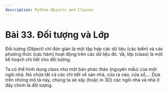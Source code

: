 ```yaml
---
description: Python Objects and Classes
---
```


# Bài 33. Đối tượng và Lớp

Đối tượng \(Object\) chỉ đơn giản là một tập hợp các dữ liệu \(các biến\) và các phương thức \(các hàm\) hoạt động trên các dữ liệu đó. Và, lớp \(class\) là một kế hoạch chi tiết cho đối tượng.

Ta có thể hình dung class như một bản phác thảo \(nguyên mẫu\) của một ngôi nhà. Nó chứa tất cả các chi tiết về sàn nhà, cửa ra vào, cửa sổ,... Dựa trên những mô tả này, chúng ta sẽ xây \(hoặc in 3D\) các ngôi nhà và nhà ở đây chính là đối tượng.

